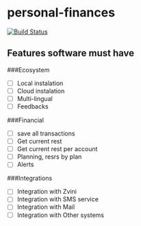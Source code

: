 # personal-finances

[![Build Status](https://travis-ci.org/sosoxuc/personal-finances.svg?branch=master)](https://travis-ci.org/sosoxuc/personal-finances)

## Features software must have

###Ecosystem
- [ ] Local instalation
- [ ] Cloud instalation
- [ ] Multi-lingual
- [ ] Feedbacks
 
###Financial
- [ ] save all transactions
- [ ] Get current rest
- [ ] Get current rest per account
- [ ] Planning, resrs by plan
- [ ] Alerts
 
###Integrations
- [ ] Integration with Zvini
- [ ] Integration with SMS service
- [ ] Integration with Mail
- [ ] Integration with Other systems
